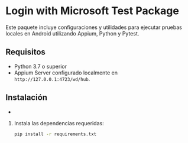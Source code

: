 # Login with Microsoft Test Package

Este paquete incluye configuraciones y utilidades para ejecutar pruebas locales en Android utilizando Appium, Python y Pytest.

## Requisitos

- Python 3.7 o superior
- Appium Server configurado localmente en `http://127.0.0.1:4723/wd/hub`.

## Instalación

-

1. Instala las dependencias requeridas:
   ```bash
   pip install -r requirements.txt
   ```

